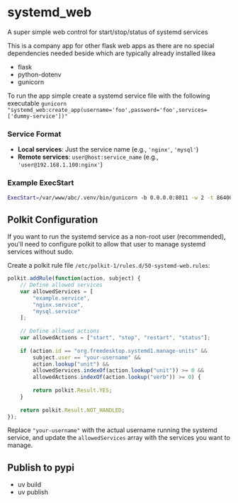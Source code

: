 # systemd_web
 
A super simple web control for start/stop/status of systemd services

This is a company app for other flask web apps as there are no special dependencies needed beside which are typically already installed likea
 * flask
 * python-dotenv
 * gunicorn


To run the app simple create a systemd service file with the following executable
`gunicorn "systemd_web:create_app(username='foo',password='foo',services=['dummy-service'])"`


### Service Format

- **Local services**: Just the service name (e.g., `'nginx'`, `'mysql'`)
- **Remote services**: `user@host:service_name` (e.g., `'user@192.168.1.100:nginx'`)

### Example ExecStart

```bash
ExecStart=/var/www/abc/.venv/bin/gunicorn -b 0.0.0.0:8011 -w 2 -t 86400 "systemd_web:create_app(username='abc',password='abc',services=['abc','foo@remote-host:remote-service'])"
```

## Polkit Configuration

If you want to run the systemd service as a non-root user (recommended), you'll need to configure polkit to allow that user to manage systemd services without sudo.

Create a polkit rule file `/etc/polkit-1/rules.d/50-systemd-web.rules`:

```javascript
polkit.addRule(function(action, subject) {
    // Define allowed services
    var allowedServices = [
        "example.service",
        "nginx.service",
        "mysql.service"
    ];
    
    // Define allowed actions
    var allowedActions = ["start", "stop", "restart", "status"];
    
    if (action.id == "org.freedesktop.systemd1.manage-units" &&
        subject.user == "your-username" &&
        action.lookup("unit") &&
        allowedServices.indexOf(action.lookup("unit")) >= 0 &&
        allowedActions.indexOf(action.lookup("verb")) >= 0) {
        
        return polkit.Result.YES;
    }
    
    return polkit.Result.NOT_HANDLED;
});
```

Replace `"your-username"` with the actual username running the systemd service, and update the `allowedServices` array with the services you want to manage.


## Publish to pypi
* uv build
* uv publish